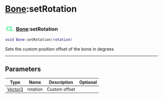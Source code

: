# [Bone](../bone/README.md):setRotation

### <img src="../../.gitbook/assets/client.png" width="32" height="32" /> [Bone](../bone/README.md):setRotation

```lua
void Bone:setRotation(rotation)
```

Sets the custom position offset of the bone in degrees<br>

-----------------
## Parameters

| Type   | Name | Description | Optional |
| ------ | ---- | ----------- | -------: |
| [Vector3](../vector3/README.md) | rotation | Custom offset |  |
